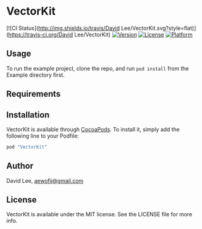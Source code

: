 # VectorKit

[![CI Status](http://img.shields.io/travis/David Lee/VectorKit.svg?style=flat)](https://travis-ci.org/David Lee/VectorKit)
[![Version](https://img.shields.io/cocoapods/v/VectorKit.svg?style=flat)](http://cocoapods.org/pods/VectorKit)
[![License](https://img.shields.io/cocoapods/l/VectorKit.svg?style=flat)](http://cocoapods.org/pods/VectorKit)
[![Platform](https://img.shields.io/cocoapods/p/VectorKit.svg?style=flat)](http://cocoapods.org/pods/VectorKit)

## Usage

To run the example project, clone the repo, and run `pod install` from the Example directory first.

## Requirements

## Installation

VectorKit is available through [CocoaPods](http://cocoapods.org). To install
it, simply add the following line to your Podfile:

```ruby
pod "VectorKit"
```

## Author

David Lee, aewofij@gmail.com

## License

VectorKit is available under the MIT license. See the LICENSE file for more info.
